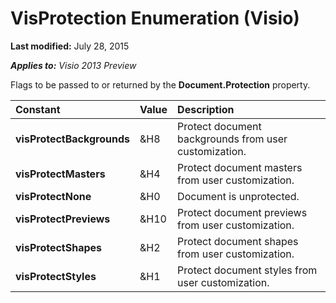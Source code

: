 
# VisProtection Enumeration (Visio)

 **Last modified:** July 28, 2015

 _**Applies to:** Visio 2013 Preview_

Flags to be passed to or returned by the  **Document.Protection** property.



|**Constant**|**Value**|**Description**|
|:-----|:-----|:-----|
| **visProtectBackgrounds**|&amp;H8|Protect document backgrounds from user customization.|
| **visProtectMasters**|&amp;H4|Protect document masters from user customization.|
| **visProtectNone**|&amp;H0|Document is unprotected.|
| **visProtectPreviews**|&amp;H10|Protect document previews from user customization.|
| **visProtectShapes**|&amp;H2|Protect document shapes from user customization.|
| **visProtectStyles**|&amp;H1|Protect document styles from user customization.|

